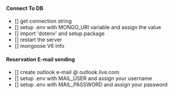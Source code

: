 #### Connect To DB

- [] get connection string
- [] setup .env with MONGO_URI variable and assign the value
- [] import 'dotenv' and setup package
- [] restart the server
- [] mongoose V6 info

#### Reservation E-mail sending

- [] create outlook e-mail @ outlook.live.com
- [] setup .env with MAIL_USER and assign your username
- [] setup .env with MAIL_PASSWORD and assign your password

